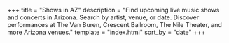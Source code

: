 +++
title = "Shows in AZ"
description = "Find upcoming live music shows and concerts in Arizona. Search by artist, venue, or date. Discover performances at The Van Buren, Crescent Ballroom, The Nile Theater, and more Arizona venues."
template = "index.html"
sort_by = "date"
+++